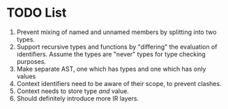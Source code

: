 # TODO List

1. Prevent mixing of named and unnamed members by splitting into two types.
2. Support recursive types and functions by "differing" the evaluation of
   identifiers. Assume the types are "never" types for type checking purposes.
3. Make separate AST, one which has types and one which has only values
4. Context identifiers need to be aware of their scope, to prevent clashes.
5. Context needs to store type _and_ value.
6. Should definitely introduce more IR layers.

